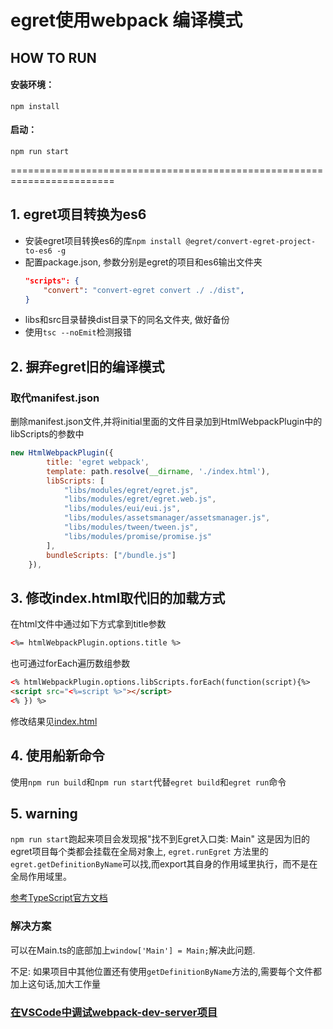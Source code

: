 # egret使用webpack 编译模式


## HOW TO RUN
#### 安装环境：
`npm install`

#### 启动：
`npm run start`


========================================================================

## 1. egret项目转换为es6
- 安装egret项目转换es6的库`npm install @egret/convert-egret-project-to-es6 -g`
- 配置package.json, 参数分别是egret的项目和es6输出文件夹
    ```json
    "scripts": {
        "convert": "convert-egret convert ./ ./dist",
    }
    ```
- libs和src目录替换dist目录下的同名文件夹, 做好备份
- 使用`tsc --noEmit`检测报错

## 2. 摒弃egret旧的编译模式

### 取代manifest.json
删除manifest.json文件,并将initial里面的文件目录加到HtmlWebpackPlugin中的libScripts的参数中
```javascript
new HtmlWebpackPlugin({
        title: 'egret webpack',
        template: path.resolve(__dirname, './index.html'),
        libScripts: [
            "libs/modules/egret/egret.js",
            "libs/modules/egret/egret.web.js",
            "libs/modules/eui/eui.js",
            "libs/modules/assetsmanager/assetsmanager.js",
            "libs/modules/tween/tween.js",
            "libs/modules/promise/promise.js"
        ],
        bundleScripts: ["/bundle.js"]
    }),
```
## 3. 修改index.html取代旧的加载方式
在html文件中通过如下方式拿到title参数
```html
<%= htmlWebpackPlugin.options.title %>
```
也可通过forEach遍历数组参数
```html
<% htmlWebpackPlugin.options.libScripts.forEach(function(script){%>
<script src="<%=script %>"></script>
<% }) %>
``` 
修改结果见[index.html](./index.html)

## 4. 使用船新命令
使用`npm run build`和`npm run start`代替`egret build`和`egret run`命令

## 5. warning
`npm run start`跑起来项目会发现报"找不到Egret入口类: Main"
这是因为旧的egret项目每个类都会挂载在全局对象上, `egret.runEgret`
方法里的`egret.getDefinitionByName`可以找,而export其自身的作用域里执行，而不是在全局作用域里。

[参考TypeScript官方文档](https://www.tslang.cn/docs/handbook/modules.html#export)
    
### 解决方案
可以在Main.ts的底部加上`window['Main'] = Main;`解决此问题.

不足: 如果项目中其他位置还有使用`getDefinitionByName`方法的,需要每个文件都加上这句话,加大工作量

### [在VSCode中调试webpack-dev-server项目](https://zhuanlan.zhihu.com/p/106793313)

